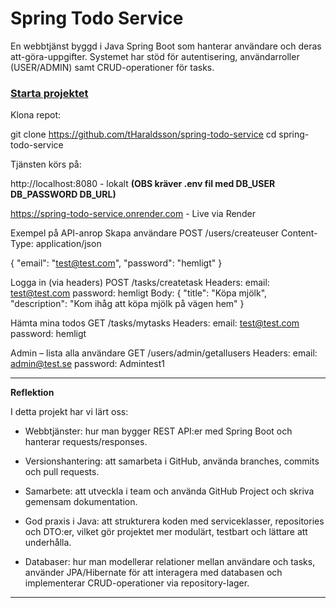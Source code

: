 # Spring Todo Service #

En webbtjänst byggd i Java Spring Boot som hanterar användare och deras att-göra-uppgifter.
Systemet har stöd för autentisering, användarroller (USER/ADMIN) samt CRUD-operationer för tasks.

### <u>Starta projektet</u> ###

Klona repot:

git clone https://github.com/tHaraldsson/spring-todo-service
cd spring-todo-service

Tjänsten körs på:

http://localhost:8080 - lokalt **(OBS kräver .env fil med
DB_USER
DB_PASSWORD
DB_URL)**

https://spring-todo-service.onrender.com - Live via Render

Exempel på API-anrop
Skapa användare
POST /users/createuser
Content-Type: application/json

{
"email": "test@test.com",
"password": "hemligt"
}

Logga in (via headers)
POST /tasks/createtask
Headers:
email: test@test.com
password: hemligt
Body:
{
"title": "Köpa mjölk",
"description": "Kom ihåg att köpa mjölk på vägen hem"
}

Hämta mina todos
GET /tasks/mytasks
Headers:
email: test@test.com
password: hemligt

Admin – lista alla användare
GET /users/admin/getallusers
Headers:
email: admin@test.se
password: Admintest1

---
**Reflektion**

I detta projekt har vi lärt oss:

* Webbtjänster: hur man bygger REST API:er med Spring Boot och hanterar requests/responses.

* Versionshantering: att samarbeta i GitHub, använda branches, commits och pull requests.

* Samarbete: att utveckla i team och använda GitHub Project och skriva gemensam dokumentation.

* God praxis i Java: att strukturera koden med serviceklasser, repositories och DTO:er,
  vilket gör projektet mer modulärt, testbart och lättare att underhålla.

* Databaser: hur man modellerar relationer mellan användare och tasks,
  använder JPA/Hibernate för att interagera med databasen och implementerar CRUD-operationer via repository-lager.

---
